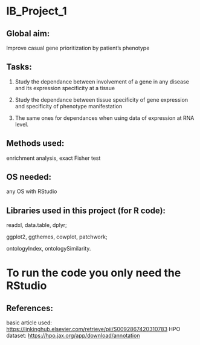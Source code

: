 # IB_Project_1

## Global aim:

Improve casual gene prioritization by patient’s phenotype
## Tasks:

1) Study the dependance between involvement of a gene in any disease and its expression specificity at a tissue  

2) Study the dependance between tissue specificity of gene expression and specificity of phenotype manifestation 

3) The same ones for dependances when using data of expression at RNA level.

## Methods used:

enrichment analysis, exact Fisher test

## OS needed:

any OS with RStudio
## Libraries used in this project (for R code):

readxl, data.table, dplyr;

ggplot2, ggthemes, cowplot, patchwork;

ontologyIndex, ontologySimilarity.

# To run the code you only need the RStudio

## References:
basic article used: https://linkinghub.elsevier.com/retrieve/pii/S0092867420310783
HPO dataset: https://hpo.jax.org/app/download/annotation